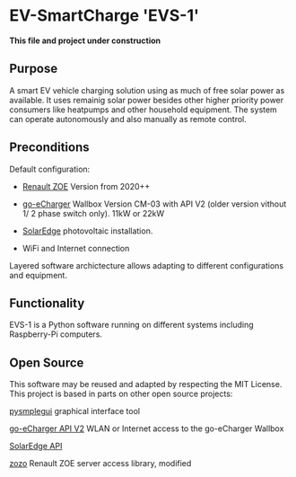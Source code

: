 # EV-SmartCharge 'EVS-1'

**This file and project under construction**

## Purpose

A smart EV vehicle charging solution using as much of free solar power as available.  It uses remainig solar power besides other higher priority power consumers like heatpumps and other household equipment.  The system can operate autonomously and also manually as remote control.

## Preconditions

Default configuration:

- [Renault ZOE](https://de.renault.ch/elektroautos/renault-zoe.html) Version from 2020++

- [go-eCharger](https://go-e.co/produkte/go-echarger-home/) Wallbox Version CM-03 with API V2 
  (older version vithout 1/ 2 phase switch only). 11kW or 22kW

- [SolarEdge](https://www.solaredge.com/homeowner-new) photovoltaic installation.

- WiFi and Internet connection 

Layered software archictecture allows adapting to different configurations and equipment.

## Functionality

EVS-1 is a Python software running on different systems including Raspberry-Pi computers.  

## Open Source

This software may be reused and adapted by respecting the MIT License. This project is based in parts on other open source projects:

[pysmplegui](https://pysimplegui.readthedocs.io/en/latest/) graphical interface tool

[go-eCharger API V2](https://github.com/goecharger/go-eCharger-API-v2)  WLAN or Internet access to the go-eCharger Wallbox

[SolarEdge API](https://www.solaredge.com/sites/default/files/se_monitoring_api.pdf)

[zozo](https://github.com/niosega/zozo) Renault ZOE server access library, modified
